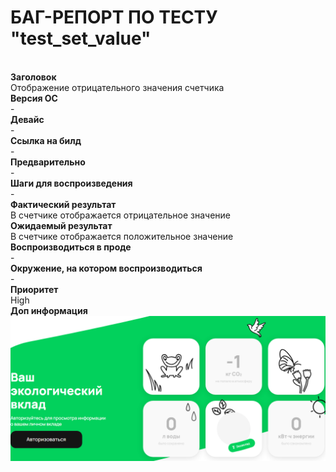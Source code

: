 # БАГ-РЕПОРТ ПО ТЕСТУ "test_set_value"
</br>**Заголовок**
</br>Отображение отрицательного значения счетчика
</br>**Версия ОС**
</br>-
</br>**Девайс**
</br>-
</br>**Ссылка на билд**
</br>-
</br>**Предварительно**
</br>-
</br>**Шаги для воспроизведения**
</br>-
</br>**Фактический результат**
</br>В счетчике отображается отрицательное значение
</br>**Ожидаемый результат**
</br>В счетчике отображается положительное значение
</br>**Воспроизводиться в проде**
</br>-
</br>**Окружение, на котором воспроизводиться**
</br>-
</br>**Приоритет**
</br> High
</br>**Доп информация**
</br> ![ID1](./output/test_set_value.png "Negative number")